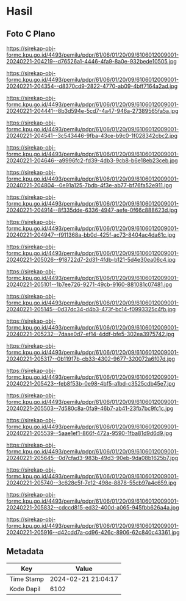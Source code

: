 # Hasil

## Foto C Plano

https://sirekap-obj-formc.kpu.go.id/4493/pemilu/pdpr/61/06/01/20/09/6106012009001-20240221-204219--d76526a1-4446-4fa9-8a0e-932bede10505.jpg

https://sirekap-obj-formc.kpu.go.id/4493/pemilu/pdpr/61/06/01/20/09/6106012009001-20240221-204354--d8370cd9-2822-4770-ab09-4bff7164a2ad.jpg

https://sirekap-obj-formc.kpu.go.id/4493/pemilu/pdpr/61/06/01/20/09/6106012009001-20240221-204441--8b3d594e-5cd7-4a47-946a-27389565fa5a.jpg

https://sirekap-obj-formc.kpu.go.id/4493/pemilu/pdpr/61/06/01/20/09/6106012009001-20240221-204541--3c543446-9fba-43ce-b9c0-1f028342cbc2.jpg

https://sirekap-obj-formc.kpu.go.id/4493/pemilu/pdpr/61/06/01/20/09/6106012009001-20240221-204646--a9996fc2-fd39-4db3-9cb8-b6e18eb23ceb.jpg

https://sirekap-obj-formc.kpu.go.id/4493/pemilu/pdpr/61/06/01/20/09/6106012009001-20240221-204804--0e91a125-7bdb-4f3e-ab77-bf76fa52e911.jpg

https://sirekap-obj-formc.kpu.go.id/4493/pemilu/pdpr/61/06/01/20/09/6106012009001-20240221-204914--8f335dde-6336-4947-aefe-0f66c888623d.jpg

https://sirekap-obj-formc.kpu.go.id/4493/pemilu/pdpr/61/06/01/20/09/6106012009001-20240221-204947--f911368a-bb0d-425f-ac73-8404ac4da61c.jpg

https://sirekap-obj-formc.kpu.go.id/4493/pemilu/pdpr/61/06/01/20/09/6106012009001-20240221-205026--918722d7-2d31-4fdb-b121-5d4e30ea06c4.jpg

https://sirekap-obj-formc.kpu.go.id/4493/pemilu/pdpr/61/06/01/20/09/6106012009001-20240221-205101--1b7ee726-9271-49cb-9160-881081c07481.jpg

https://sirekap-obj-formc.kpu.go.id/4493/pemilu/pdpr/61/06/01/20/09/6106012009001-20240221-205145--0d37dc34-d4b3-473f-bc14-f0993325c4fb.jpg

https://sirekap-obj-formc.kpu.go.id/4493/pemilu/pdpr/61/06/01/20/09/6106012009001-20240221-205232--7daae0d7-ef14-4ddf-bfe5-302ea3975742.jpg

https://sirekap-obj-formc.kpu.go.id/4493/pemilu/pdpr/61/06/01/20/09/6106012009001-20240221-205317--0b11917b-cb33-4302-9677-320072a6f07d.jpg

https://sirekap-obj-formc.kpu.go.id/4493/pemilu/pdpr/61/06/01/20/09/6106012009001-20240221-205423--feb8f53b-0e98-4bf5-a1bd-c3525cdb45e7.jpg

https://sirekap-obj-formc.kpu.go.id/4493/pemilu/pdpr/61/06/01/20/09/6106012009001-20240221-205503--7d580c8a-0fa9-46b7-ab41-23fb7bc9fc1c.jpg

https://sirekap-obj-formc.kpu.go.id/4493/pemilu/pdpr/61/06/01/20/09/6106012009001-20240221-205539--5aae1ef1-866f-472a-9590-1fba81d9d6d9.jpg

https://sirekap-obj-formc.kpu.go.id/4493/pemilu/pdpr/61/06/01/20/09/6106012009001-20240221-205645--0d7cfad3-983b-49d3-90eb-9da08b1625b7.jpg

https://sirekap-obj-formc.kpu.go.id/4493/pemilu/pdpr/61/06/01/20/09/6106012009001-20240221-205740--3c628c5f-7e12-498e-8878-55cb97a4c659.jpg

https://sirekap-obj-formc.kpu.go.id/4493/pemilu/pdpr/61/06/01/20/09/6106012009001-20240221-205832--cdccd815-ed32-400d-a065-945fbb626a4a.jpg

https://sirekap-obj-formc.kpu.go.id/4493/pemilu/pdpr/61/06/01/20/09/6106012009001-20240221-205916--d42cdd7a-cd96-426c-8906-62c840c43361.jpg


## Metadata

| Key        | Value               |
| ---------- | ------------------- |
| Time Stamp | 2024-02-21 21:04:17 |
| Kode Dapil | 6102                |



